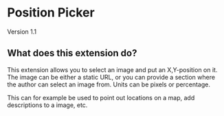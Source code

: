 # Position Picker #

Version 1.1

## What does this extension do? ##

This extension allows you to select an image and put an X,Y-position on it. The image can be either a static URL,
or you can provide a section where the author can select an image from. Units can be pixels or percentage.

This can for example be used to point out locations on a map, add descriptions to a image, etc.